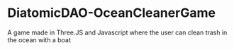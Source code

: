 # DiatomicDAO-OceanCleanerGame
A game made in Three.JS and Javascript where the user can clean trash in the ocean with a boat
